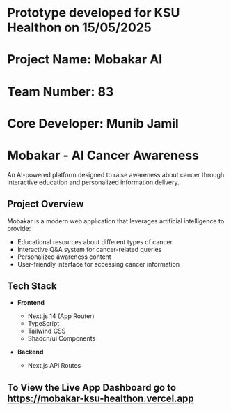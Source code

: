 # Prototype developed for KSU Healthon on 15/05/2025

# Project Name: Mobakar AI
# Team Number: 83
# Core Developer: Munib Jamil

# Mobakar - AI Cancer Awareness

An AI-powered platform designed to raise awareness about cancer through interactive education and personalized information delivery.

## Project Overview

Mobakar is a modern web application that leverages artificial intelligence to provide:
- Educational resources about different types of cancer
- Interactive Q&A system for cancer-related queries
- Personalized awareness content
- User-friendly interface for accessing cancer information

## Tech Stack

- **Frontend**
  - Next.js 14 (App Router)
  - TypeScript
  - Tailwind CSS
  - Shadcn/ui Components

- **Backend**
  - Next.js API Routes

## To View the Live App Dashboard go to https://mobakar-ksu-healthon.vercel.app

